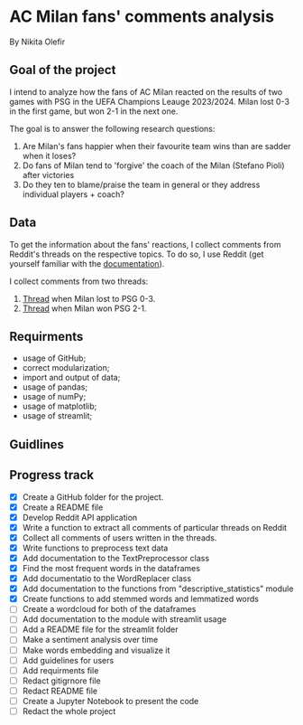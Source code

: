 # AC Milan fans' comments analysis

By Nikita Olefir

## Goal of the project

I intend to analyze how the fans of AC Milan reacted on the results of two games with PSG in the UEFA Champions Leauge 2023/2024. Milan lost 0-3 in the first game, but won 2-1 in the next one.

The goal is to answer the following research questions:

1) Are Milan's fans  happier when their favourite team wins than are sadder when it loses?
2) Do fans of Milan tend to 'forgive' the coach of the Milan (Stefano Pioli) after victories
3) Do they ten to blame/praise the team in general or they address individual players + coach?

## Data

To get the information about the fans' reactions, I collect comments from Reddit's threads on the respective topics. To do so, I use Reddit (get yourself familiar with the [documentation](https://www.reddit.com/dev/api/)).

I collect comments from two threads:

1) [Thread](https://www.reddit.com/r/ACMilan/comments/17gb1xz/match_thread_psg_vs_milan_champions_league_202324/) when Milan lost to PSG 0-3.
2) [Thread](https://www.reddit.com/r/ACMilan/comments/17pzwvv/scoreboard_paris_saintgermain_ac_milan/) when Milan won PSG 2-1.

## Requirments

- usage of GitHub;
- correct modularization;
- import and output of data;
- usage of pandas;
- usage of numPy;
- usage of matplotlib;
- usage of streamlit;

## Guidlines


## Progress track

- [X] Create a GitHub folder for the project.
- [X] Create a README file
- [X] Develop Reddit API application
- [X] Write a function to extract all comments of particular threads on Reddit
- [X] Collect all comments of users written in the threads.
- [X] Write functions to preprocess text data
- [X] Add documentation to the TextPreprocessor class
- [X] Find the most frequent words in the dataframes
- [X] Add documentatio to the WordReplacer class
- [X] Add documentation to the functions from "descriptive_statistics" module
- [X] Create functions to add stemmed words and lemmatized words
- [ ] Create a wordcloud for both of the dataframes
- [ ] Add documentation to the module with streamlit usage
- [ ] Add a README file for the streamlit folder
- [ ] Make a sentiment analysis over time
- [ ] Make words embedding and visualize it
- [ ] Add guidelines for users
- [ ] Add requirments file
- [ ] Redact gitigrnore file
- [ ] Redact README file
- [ ] Create a Jupyter Notebook to present the code
- [ ] Redact the whole project
